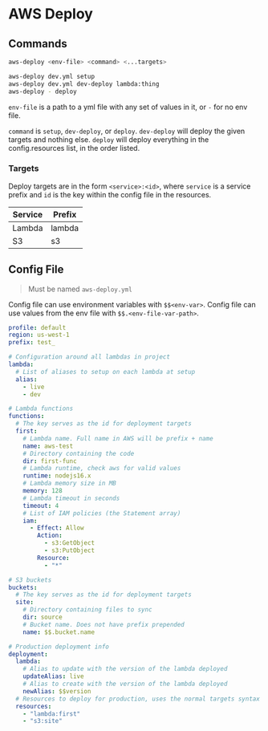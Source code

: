 # AWS Deploy

## Commands
```bash
aws-deploy <env-file> <command> <...targets>

aws-deploy dev.yml setup
aws-deploy dev.yml dev-deploy lambda:thing
aws-deploy - deploy
```

`env-file` is a path to a yml file with any set of values in it, or `-` for no
env file.

`command` is `setup`, `dev-deploy`, or `deploy`.
`dev-deploy` will deploy the given targets and nothing else.
`deploy` will deploy everything in the config.resources list, in the order
listed.

### Targets
Deploy targets are in the form `<service>:<id>`, where `service` is a service
prefix and `id` is the key within the config file in the resources.

| Service | Prefix |
| --- | --- |
| Lambda | lambda |
| S3 | s3 |

## Config File
> Must be named `aws-deploy.yml`

Config file can use environment variables with `$$<env-var>`.
Config file can use values from the env file with `$$.<env-file-var-path>`.

```yaml
profile: default
region: us-west-1
prefix: test_

# Configuration around all lambdas in project
lambda:
  # List of aliases to setup on each lambda at setup
  alias:
    - live
    - dev

# Lambda functions
functions:
  # The key serves as the id for deployment targets
  first:
    # Lambda name. Full name in AWS will be prefix + name
    name: aws-test
    # Directory containing the code
    dir: first-func
    # Lambda runtime, check aws for valid values
    runtime: nodejs16.x
    # Lambda memory size in MB
    memory: 128
    # Lambda timeout in seconds
    timeout: 4
    # List of IAM policies (the Statement array)
    iam:
      - Effect: Allow
        Action:
          - s3:GetObject
          - s3:PutObject
        Resource:
          - "*"

# S3 buckets
buckets:
  # The key serves as the id for deployment targets
  site:
    # Directory containing files to sync
    dir: source
    # Bucket name. Does not have prefix prepended
    name: $$.bucket.name

# Production deployment info
deployment:
  lambda:
    # Alias to update with the version of the lambda deployed
    updateAlias: live
    # Alias to create with the version of the lambda deployed
    newAlias: $$version
  # Resources to deploy for production, uses the normal targets syntax
  resources:
    - "lambda:first"
    - "s3:site"
```
